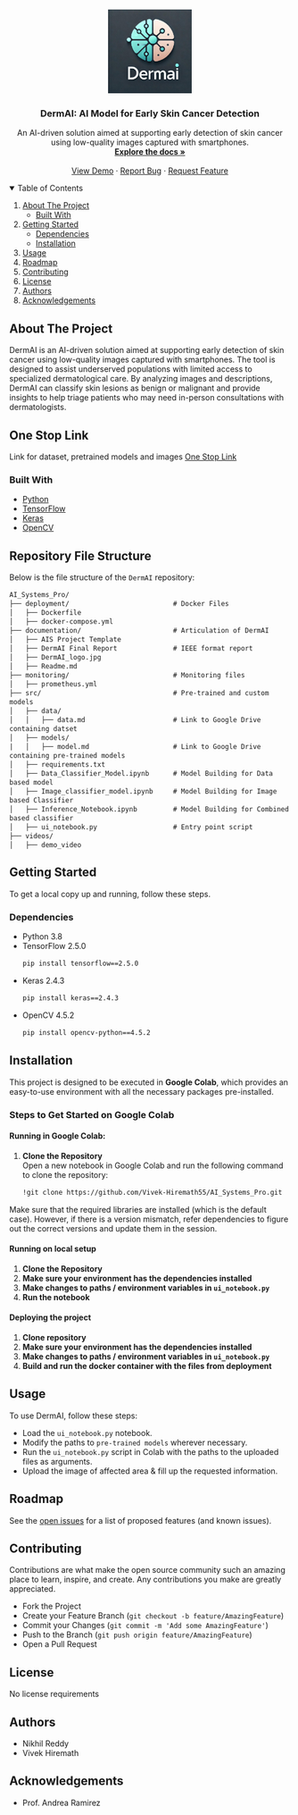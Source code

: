 <!-- PROJECT LOGO -->
<br />
<p align="center">
  <a href="https://github.com/Vivek-Hiremath55/AI_Systems_Pro">
    <img src="DermAI_logo.jpg" alt="Logo" width="150" height="150">
  </a>

  <h3 align="center">DermAI: AI Model for Early Skin Cancer Detection</h3>

  <p align="center">
    An AI-driven solution aimed at supporting early detection of skin cancer using low-quality images captured with smartphones.
    <br />
    <a href="https://github.com/Vivek-Hiremath55/AI_Systems_Pro/blob/main/README.md"><strong>Explore the docs »</strong></a>
    <br />
    <br />
    <a href="#usage">View Demo</a>
    ·
    <a href="https://github.com/Vivek-Hiremath55/AI_Systems_Pro/issues">Report Bug</a>
    ·
    <a href="https://github.com/Vivek-Hiremath55/AI_Systems_Pro/issues">Request Feature</a>
  </p>
</p>

<!-- TABLE OF CONTENTS -->
<details open="open">
  <summary>Table of Contents</summary>
  <ol>
    <li>
      <a href="#about-the-project">About The Project</a>
      <ul>
        <li><a href="#built-with">Built With</a></li>
      </ul>
    </li>
    <li>
      <a href="#getting-started">Getting Started</a>
      <ul>
        <li><a href="#dependencies">Dependencies</a></li>
        <li><a href="#installation">Installation</a></li>
      </ul>
    </li>
    <li><a href="#usage">Usage</a></li>
    <li><a href="#roadmap">Roadmap</a></li>
    <li><a href="#contributing">Contributing</a></li>
    <li><a href="#license">License</a></li>
    <li><a href="#authors">Authors</a></li>
    <li><a href="#acknowledgements">Acknowledgements</a></li>
  </ol>
</details>

<!-- ABOUT THE PROJECT -->
## About The Project

DermAI is an AI-driven solution aimed at supporting early detection of skin cancer using low-quality images captured with smartphones. The tool is designed to assist underserved populations with limited access to specialized dermatological care. By analyzing images and descriptions, DermAI can classify skin lesions as benign or malignant and provide insights to help triage patients who may need in-person consultations with dermatologists.

## One Stop Link

Link for dataset, pretrained models and images [One Stop Link](https://drive.google.com/drive/folders/1cU5J57u6s7rb_7-Lv3lTnTtOjbZXfy1f)

### Built With

* [Python](https://www.python.org/)
* [TensorFlow](https://www.tensorflow.org/)
* [Keras](https://keras.io/)
* [OpenCV](https://opencv.org/)

## Repository File Structure

Below is the file structure of the `DermAI` repository:

```plaintext
AI_Systems_Pro/
├── deployment/                          # Docker Files
│   ├── Dockerfile          
│   ├── docker-compose.yml
├── documentation/                       # Articulation of DermAI
│   ├── AIS Project Template
│   ├── DermAI Final Report              # IEEE format report
│   ├── DermAI_logo.jpg
│   ├── Readme.md
├── monitoring/                          # Monitoring files
│   ├── prometheus.yml
├── src/                                 # Pre-trained and custom models
│   ├── data/
│   │   ├── data.md                      # Link to Google Drive containing datset
│   ├── models/
|   │   ├── model.md                     # Link to Google Drive containing pre-trained models
│   ├── requirements.txt
│   ├── Data_Classifier_Model.ipynb      # Model Building for Data based model
│   ├── Image_classifier_model.ipynb     # Model Building for Image based Classifier
│   ├── Inference_Notebook.ipynb         # Model Building for Combined based classifier
│   ├── ui_notebook.py                   # Entry point script
├── videos/
│   ├── demo_video
```

<!-- GETTING STARTED -->
## Getting Started

To get a local copy up and running, follow these steps.

### Dependencies

* Python 3.8
* TensorFlow 2.5.0
  ```sh
  pip install tensorflow==2.5.0
* Keras 2.4.3
  ```sh
  pip install keras==2.4.3
* OpenCV 4.5.2
  ```sh
  pip install opencv-python==4.5.2
  
## Installation

This project is designed to be executed in **Google Colab**, which provides an easy-to-use environment with all the necessary packages pre-installed.

### Steps to Get Started on Google Colab

#### Running in Google Colab:
1. **Clone the Repository**  
   Open a new notebook in Google Colab and run the following command to clone the repository:  
   ```sh
   !git clone https://github.com/Vivek-Hiremath55/AI_Systems_Pro.git

Make sure that the required libraries are installed (which is the default case). However, if there is a version mismatch, refer dependencies to figure out the correct versions and update them in the session.

#### Running on local setup
1. **Clone the Repository**
2. **Make sure your environment has the dependencies installed**
3. **Make changes to paths / environment variables in `ui_notebook.py`**
4. **Run the notebook**

#### Deploying the project
1. **Clone repository**
2. **Make sure your environment has the dependencies installed**
3. **Make changes to paths / environment variables in `ui_notebook.py`**
4. **Build and run the docker container with the files from deployment**
   
<!-- USAGE EXAMPLES -->
## Usage
To use DermAI, follow these steps:

* Load the `ui_notebook.py` notebook. 
* Modify the paths to `pre-trained models` wherever necessary.
* Run the `ui_notebook.py` script in Colab with the paths to the uploaded files as arguments.
* Upload the image of affected area & fill up the requested information.

<!-- ROADMAP-->
## Roadmap
See the [open issues](https://github.com/Vivek-Hiremath55/AI_Systems_Pro/issues) for a list of proposed features (and known issues).

<!--CONTRIBUTING-->
## Contributing
Contributions are what make the open source community such an amazing place to learn, inspire, and create. Any contributions you make are greatly appreciated.

* Fork the Project
* Create your Feature Branch (`git checkout -b feature/AmazingFeature`)
* Commit your Changes (`git commit -m 'Add some AmazingFeature'`)
* Push to the Branch (`git push origin feature/AmazingFeature`)
* Open a Pull Request

<!--LICENSE-->
## License
No license requirements

<!-- AUTHORS -->
## Authors
* Nikhil Reddy
* Vivek Hiremath

<!--ACKNOWLEDGEMENT-->
## Acknowledgements
* Prof. Andrea Ramirez



